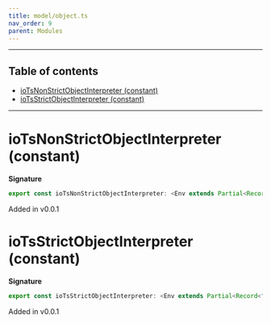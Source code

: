 ```yaml
---
title: model/object.ts
nav_order: 9
parent: Modules
---
```


---

<h2 class="text-delta">Table of contents</h2>

- [ioTsNonStrictObjectInterpreter (constant)](#iotsnonstrictobjectinterpreter-constant)
- [ioTsStrictObjectInterpreter (constant)](#iotsstrictobjectinterpreter-constant)

---

# ioTsNonStrictObjectInterpreter (constant)

**Signature**

```ts
export const ioTsNonStrictObjectInterpreter: <Env extends Partial<Record<"IoTsURI", any>>>() => ModelAlgebraObject2<"IoTsURI", Env> = ...
```

Added in v0.0.1

# ioTsStrictObjectInterpreter (constant)

**Signature**

```ts
export const ioTsStrictObjectInterpreter: <Env extends Partial<Record<"IoTsURI", any>>>() => ModelAlgebraObject2<"IoTsURI", Env> = ...
```

Added in v0.0.1
